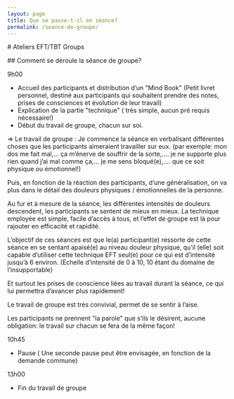 ```yaml
---
layout: page
title: Que se passe-t-il en séance?
permalink: /seance-de-groupe/
---
```


# Ateliers EFT/TBT Groups

## Comment se déroule la séance de groupe?

9h00

- Accueil des participants et distribution d’un "Mind Book" (Petit livret personnel, destiné aux participants qui souhaitent prendre des notes, prises de consciences et évolution de leur travail)
- Explication de la partie "technique" ( très simple, aucun pré requis nécessaire!)
- Début du travail de groupe, chacun sur soi.

=> Le travail de groupe : Je commence la séance en verbalisant différentes choses que les participants aimeraient travailler sur eux. (par exemple: mon dos me fait mal,... ça m’énerve de souffrir de la sorte,.... je ne supporte plus rien quand j’ai mal comme ça,... je me sens bloqué(e),.... que ce soit physique ou émotionnel!)

Puis, en fonction de la réaction des participants, d’une généralisation, on va plus dans le détail des douleurs physiques / émotionnelles de la personne.

Au fur et à mesure de la séance, les différentes intensités de douleurs descendent, les participants se sentent de mieux en mieux. La technique employée est simple, facile d’accès  à tous, et l’effet de groupe est là pour rajouter en efficacité et rapidité.

L’objectif de ces séances est que le(a) participant(e) ressorte de cette séance en se sentant apaisé(e) au niveau douleur physique, qu’il (elle) soit capable d’utiliser cette technique EFT seul(e) pour ce qui est d’intensité jusqu’à 6 environ. (Echelle d’intensité de 0 à 10, 10 étant du domaine de l’insupportable)

Et surtout les prises de conscience liées au travail durant la séance, ce qui lui permettra d’avancer plus rapidement!

Le travail de groupe est très convivial, permet de se sentir à l’aise.

Les participants ne prennent "la parole" que s’ils le désirent, aucune obligation: le travail sur chacun se fera de la même façon!


10h45

- Pause
( Une seconde pause peut être envisagée, en fonction de la demande commune)

13h00

- Fin du travail de groupe

